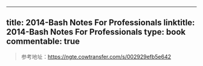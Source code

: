 
---
title: 2014-Bash Notes For Professionals
linktitle: 2014-Bash Notes For Professionals
type: book
commentable: true
---

> 参考地址：https://ngte.cowtransfer.com/s/002929efb5e642

    